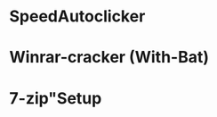 # SpeedAutoclicker
# Winrar-cracker                (With-Bat)
# 7-zip"Setup
                                      
